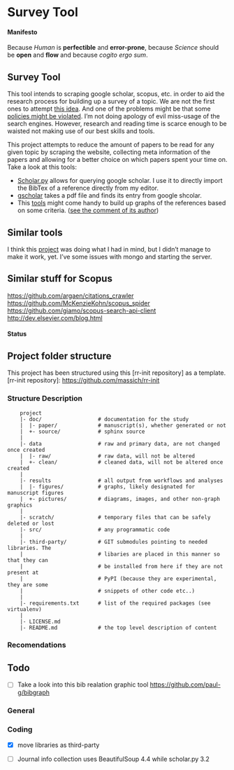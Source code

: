 Survey Tool
===========

#### Manifesto

Because *Human* is **perfectible** and **error-prone**, because *Science* should be **open** and **flow** and because *cogito ergo sum*.

Survey Tool
-----------

This tool intends to scraping google scholar, scopus, etc. in order to aid the research process for building up a survey of a topic. We are not the first ones to attempt [this idea][idea]. And one of the problems might be that some [policies might be violated][problems]. I’m not doing apology of evil miss-usage of the search engines. However, research and reading time is scarce enough to be waisted not making use of our best skills and tools.

This project attempts to reduce the amount of papers to be read for any given topic by scraping the website, collecting meta information of the papers and allowing for a better choice on which papers spent your time on.
Take a look at this tools:
* [Scholar.py][scholarpy] allows for querying google scholar. I use it to directly import the BibTex of a reference directly from my editor.
* [gscholar][pdfMatch] takes a pdf file and finds its entry from google shcolar.
* This [tools][tools] might come handy to build up graphs of the references based on some criteria. ([see the comment of its author][more_comments])

Similar tools
-------------
I think this [project][medialab] was doing what I had in mind, but I didn’t manage to make it work, yet. I’ve some issues with mongo and starting the server.

Similar stuff for Scopus
------------------------
https://github.com/argaen/citations_crawler
https://github.com/McKenzieKohn/scopus_spider
https://github.com/giamo/scopus-search-api-client
http://dev.elsevier.com/blog.html



[scholarpy]:https://github.com/ckreibich/scholar.py
[medialab]:https://github.com/medialab/scholarScape#fork-some-code
[pdfMatch]:https://github.com/venthur/gscholar
[tools]:https://github.com/ketch/scinet


[idea]:http://simplystatistics.org/tag/web-scraping/
[problems]:http://academia.stackexchange.com/questions/2567/api-eula-and-scraping-for-google-scholar
[more_comments]:http://academia.stackexchange.com/questions/2520/automatically-building-a-database-of-forward-and-backward-citations/2523#2523

#### Status


Project folder structure
------------------------

This project has been structured using this [rr-init repository] as a template.
[rr-init repository]: https://github.com/massich/rr-init

### Structure Description
```
    project
    |- doc/                  # documentation for the study
    |  |- paper/             # manuscript(s), whether generated or not
    |  +- source/            # sphinx source
    |
    |- data                  # raw and primary data, are not changed once created
    |  |- raw/               # raw data, will not be altered
    |  +- clean/             # cleaned data, will not be altered once created
    |
    |- results               # all output from workflows and analyses
    |  |- figures/           # graphs, likely designated for manuscript figures
    |  +- pictures/          # diagrams, images, and other non-graph graphics
    |
    |- scratch/              # temporary files that can be safely deleted or lost
    |- src/                  # any programmatic code
    |
    |- third-party/          # GIT submodules pointing to needed libraries. The
    |                        # libaries are placed in this manner so that they can
    |                        # be installed from here if they are not present at
    |                        # PyPI (because they are experimental, they are some
    |                        # snippets of other code etc..)
    |
    |- requirements.txt      # list of the required packages (see virtualenv)
    |
    |- LICENSE.md
    |- README.md             # the top level description of content
```

### Recomendations

Todo
----
- [ ] Take a look into this bib realation graphic tool https://github.com/paul-g/bibgraph

### General

### Coding
- [x] move libraries as third-party
- [ ] Journal info collection uses BeautifulSoup 4.4 while scholar.py 3.2


